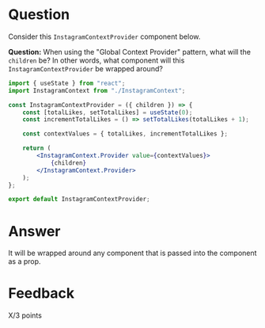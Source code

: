 <!-- @format -->

# Question

Consider this `InstagramContextProvider` component below.

**Question:** When using the "Global Context Provider" pattern, what will the `children` be? In other words, what component will this `InstagramContextProvider` be wrapped around?

```jsx
import { useState } from "react";
import InstagramContext from "./InstagramContext";

const InstagramContextProvider = ({ children }) => {
	const [totalLikes, setTotalLikes] = useState(0);
	const incrementTotalLikes = () => setTotalLikes(totalLikes + 1);

	const contextValues = { totalLikes, incrementTotalLikes };

	return (
		<InstagramContext.Provider value={contextValues}>
			{children}
		</InstagramContext.Provider>
	);
};

export default InstagramContextProvider;
```

# Answer

It will be wrapped around any component that is passed into the component as a prop.

# Feedback

X/3 points
